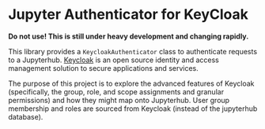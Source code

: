 # Jupyter Authenticator for KeyCloak

**Do not use! This is still under heavy development and changing rapidly.**

This library provides a `KeycloakAuthenticator` class to authenticate requests to a Jupyterhub. [Keycloak](https://www.keycloak.org/index.html) is an open source identity and access management solution to secure applications and services.

The purpose of this project is to explore the advanced features of Keycloak (specifically, the group, role, and scope assignments and granular permissions) and how they might map onto Jupyterhub. User group membership and roles are sourced from Keycloak (instead of the jupyterhub database).
